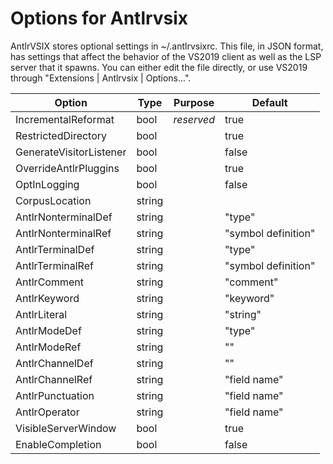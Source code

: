 # Options for Antlrvsix

AntlrVSIX stores optional settings in ~/.antlrvsixrc. This file,
in JSON format, has settings that affect the behavior of the VS2019 client
as well as the LSP server that it spawns. You can either edit the
file directly, or use VS2019 through "Extensions | Antlrvsix | Options...".

| Option | Type | Purpose | Default |
| ---- | ---- | ---- | ---- |
| IncrementalReformat | bool | _reserved_ | true |
| RestrictedDirectory | bool | | true |
| GenerateVisitorListener | bool | | false |
| OverrideAntlrPluggins | bool | | true |
| OptInLogging | bool | | false |
| CorpusLocation | string | | |
| AntlrNonterminalDef | string | | "type" |
| AntlrNonterminalRef | string | | "symbol definition" |
| AntlrTerminalDef | string | | "type" |
| AntlrTerminalRef | string | | "symbol definition" |
| AntlrComment | string | | "comment" |
| AntlrKeyword | string | | "keyword" |
| AntlrLiteral | string | | "string" |
| AntlrModeDef | string | | "type" |
| AntlrModeRef | string | | "" |
| AntlrChannelDef | string | | "" |
| AntlrChannelRef | string | | "field name" |
| AntlrPunctuation | string | | "field name" |
| AntlrOperator | string | | "field name" |
| VisibleServerWindow | bool | | true |
| EnableCompletion | bool | | false |

